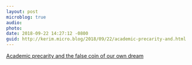 ```yaml
---
layout: post
microblog: true
audio: 
photo: 
date: 2018-09-22 14:27:12 -0800
guid: http://kerim.micro.blog/2018/09/22/academic-precarity-and.html
---
```

[Academic precarity and the false coin of our own dream](http://www.focaalblog.com/2018/09/21/vlad-schuler-costa-academic-precarity-and-the-false-coin-of-our-own-dreams/)
